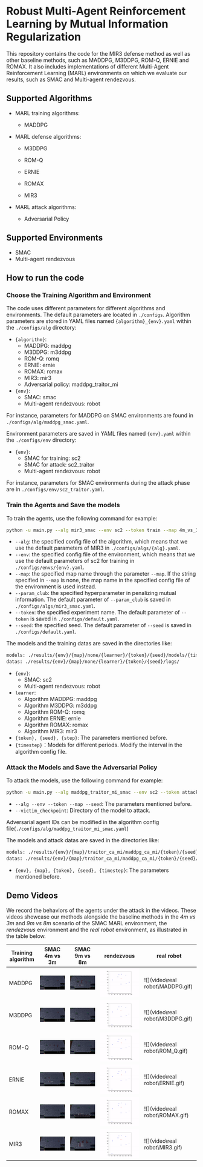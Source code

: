 # Robust Multi-Agent Reinforcement Learning by Mutual Information Regularization

This repository contains the code for the MIR3 defense method as well as other baseline methods, such as MADDPG, M3DDPG, ROM-Q, ERNIE and ROMAX. It also includes implementations of different Multi-Agent Reinforcement Learning (MARL) environments on which we evaluate our results, such as SMAC and Multi-agent rendezvous.

## Supported Algorithms

* MARL training algorithms:
  
  - MADDPG
* MARL defense algorithms:
  * M3DDPG

  * ROM-Q

  * ERNIE

  * ROMAX
  
  * MIR3
  
* MARL attack algorithms:
  * Adversarial Policy


## Supported Environments

* SMAC
* Multi-agent rendezvous

## How to run the code

### Choose the Training Algorithm and Environment

The code uses different parameters for different algorithms and environments. The default parameters are located in `./configs`. Algorithm parameters are stored in YAML files named `{algorithm}_{env}.yaml` within the `./configs/alg` directory:

* `{algorithm}`:
  * MADDPG: maddpg
  * M3DDPG: m3ddpg
  * ROM-Q: romq
  * ERNIE: ernie
  * ROMAX: romax
  * MIR3: mir3
  * Adversarial policy: maddpg_traitor_mi
* `{env}`:
  * SMAC: smac
  * Multi-agent rendezvous: robot

For instance, parameters for MADDPG on SMAC environments are found in `./configs/alg/maddpg_smac.yaml`.

Environment parameters are saved in YAML files named `{env}.yaml` within the `./configs/env` directory:

* `{env}`:
  * SMAC for training: sc2
  * SMAC for attack: sc2_traitor
  * Multi-agent rendezvous: robot

For instance, parameters for SMAC environments during the attack phase are in `./configs/env/sc2_traitor.yaml`.

### Train the Agents and Save the models 

To train the agents, use the following command for example:

```bash
python -u main.py --alg mir3_smac --env sc2 --token train --map 4m_vs_3m --param_club 0.1 --seed 0
```

* `--alg`: the specified config file of the algorithm, which means that we use the default parameters of MIR3 in `./configs/algs/{alg}.yaml`. 
* `--env`: the specified config file of the environment, which means that we use the default parameters of sc2 for training in `./configs/envs/{env}.yaml`. 
* `--map`: the specified map name through the parameter `--map`. If the string specified in `--map` is none, the map name in the specified config file of the environment is used instead. 
* `--param_club`: the specified hyperparameter in penalizing mutual information. The default parameter of `--param_club` is saved in  `./configs/algs/mir3_smac.yaml`. 
*  `--token`:  the specified experiment name. The default parameter of `--token` is saved in  `./configs/default.yaml`.
* `--seed`:  the specified seed. The default parameter of `--seed` is saved in  `./configs/default.yaml`.

The models and the training datas are saved in the directories like:

```bash
models: ./results/{env}/{map}/none/{learner}/{token}/{seed}/models/{timestep}/
datas: ./results/{env}/{map}/none/{learner}/{token}/{seed}/logs/
```

* `{env}`:
  * SMAC: sc2
  * Multi-agent rendezvous: robot
* `learner`:
  * Algorithm MADDPG: maddpg
  * Algorithm M3DDPG: m3ddpg
  * Algorithm ROM-Q: romq
  * Algorithm ERNIE: ernie
  * Algorithm ROMAX: romax
  * Algorithm MIR3: mir3
* `{token}, {seed}, {step}`: The parameters mentioned before.
* `{timestep}`：Models for different periods. Modify the interval in the algorithm config file.

### Attack the Models and Save the Adversarial Policy

To attack the models, use the following command for example:

```bash
python -u main.py --alg maddpg_traitor_mi_smac --env sc2 --token attack --map 4m_vs_3m --seed 0 --victim_checkpoint ./results/sc2/4m_vs_3m/none/mir3/train/0/models/5000000/
```

* `--alg --env --token --map --seed`: The parameters mentioned before.
* `--victim_checkpoint`: Directory of the model to attack.

Adversarial agent IDs can be modified in the algorithm config file(`./configs/alg/maddpg_traitor_mi_smac.yaml`)

The models and attack datas are saved in the directories like:

```bash
models: ./results/{env}/{map}/traitor_ca_mi/maddpg_ca_mi/{token}/{seed}/models/{timestep}/
datas: ./results/{env}/{map}/traitor_ca_mi/maddpg_ca_mi/{token}/{seed}/logs/
```

* `{env}, {map}, {token}, {seed}, {timestep}`: The parameters mentioned before.

## Demo Videos

We record the behaviors of the agents under the attack in the videos. These videos showcase our methods alongside the baseline methods in the *4m vs 3m* and *9m vs 8m* scenario of the SMAC MARL environment, the *rendezvous* environment and the *real robot* environment, as illustrated in the table below.

| Training algorithm | SMAC 4m vs 3m                              | SMAC 9m vs 8m                              | rendezvous                       | real robot                       |
| ------------------ | ------------------------------------------ | ------------------------------------------ | -------------------------------- | -------------------------------- |
| MADDPG             | ![](video\SMAC\4m_vs_3m_MADDPG\MADDPG.gif) | ![](video\SMAC\9m_vs_8m_MADDPG\MADDPG.gif) | ![](video\rendezvous\MADDPG.gif) | ![](video\real robot\MADDPG.gif) |
| M3DDPG             | ![](video\SMAC\4m_vs_3m_MADDPG\M3DDPG.gif) | ![](video\SMAC\9m_vs_8m_MADDPG\M3DDPG.gif) | ![](video\rendezvous\M3DDPG.gif) | ![](video\real robot\M3DDPG.gif) |
| ROM-Q              | ![](video\SMAC\4m_vs_3m_MADDPG\ROMQ.gif)   | ![](video\SMAC\9m_vs_8m_MADDPG\ROM-Q.gif)  | ![](video\rendezvous\ROM-Q.gif)  | ![](video\real robot\ROM_Q.gif)  |
| ERNIE              | ![](video\SMAC\4m_vs_3m_MADDPG\ERNIE.gif)  | ![](video\SMAC\9m_vs_8m_MADDPG\ERNIE.gif)  | ![](video\rendezvous\ERNIE.gif)  | ![](video\real robot\ERNIE.gif)  |
| ROMAX              | ![](video\SMAC\4m_vs_3m_MADDPG\ROMAX.gif)  | ![](video\SMAC\9m_vs_8m_MADDPG\ROMAX.gif)  | ![](video\rendezvous\ROMAX.gif)  | ![](video\real robot\ROMAX.gif)  |
| MIR3               | ![](video\SMAC\4m_vs_3m_MADDPG\MIR3.gif)   | ![](video\SMAC\9m_vs_8m_MADDPG\MIR3.gif)   | ![](video\rendezvous\MIR3.gif)   | ![](video\real robot\MIR3.gif)   |

